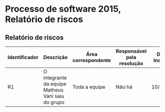 
Processo de software 2015, Relatório de riscos
=================================

Relatório de riscos
------------------------------------

Identificador | Descrição | Área correspondente | Responsável pela resolução | Data de Incidência | Método de contingência 
--------------|-----------|---------------------|----------------------------|------------------|------------------------
R1 | O integrante da equipe Matheus Vani saiu do grupo | Toda a equipe | Não há | 10/02/2016 | O escopo do projeto foi remanejado
